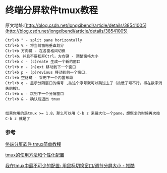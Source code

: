 # 终端分屏软件tmux教程

原文地址:[http://blog.csdn.net/longxibendi/article/details/38541005](http://blog.csdn.net/longxibendi/article/details/38541005)


	Ctrl+b " - split pane horizontally
	Ctrl+b % - 将当前窗格垂直划分
	Ctrl+b 方向键 - 在各窗格间切换
	Ctrl+b，并且不要松开Ctrl，方向键 - 调整窗格大小
	Ctrl+b c - (c)reate 生成一个新的窗口
	Ctrl+b n - (n)ext 移动到下一个窗口
	Ctrl+b p - (p)revious 移动到前一个窗口.
	Ctrl+b 空格键 - 采用下一个内置布局 
	Ctrl+b q - 显示分隔窗口的编号 ,按这个序号就可以跳过去了（按慢了可不行，得在数字消失前按）。
	Ctrl+b o - 跳到下一个分隔窗口 
	Ctrl+b & - 确认后退出 tmux 
	

	如果你用的是tmux >= 1.8，那么可以用 C-b z 来最大化一个pane，想恢复的时候再次按 C-b z 就是了
	
	
### 参考

[终端分屏软件 tmux简单教程](http://blog.csdn.net/longxibendi/article/details/38541005)

[tmux的使用方法和个性化配置](http://blog.csdn.net/robertbaker/article/details/42172203)

[我在tmux中最不可少的配置: 用鼠标切换窗口/调节分屏大小 - 推酷](http://www.tuicool.com/articles/fqIZZn)